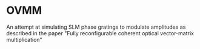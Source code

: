 # OVMM
An attempt at simulating SLM phase gratings to modulate amplitudes as described in the paper "Fully reconfigurable coherent optical vector-matrix multiplication"
